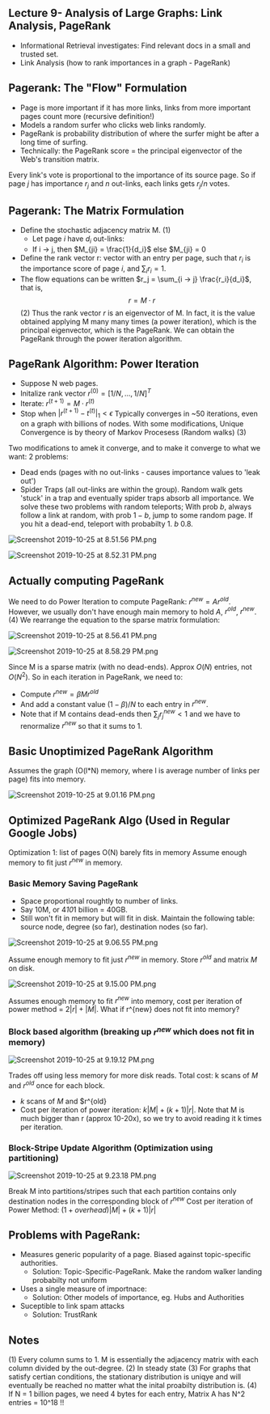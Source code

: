 

## Lecture 9- Analysis of Large Graphs: Link Analysis, PageRank
 - Informational Retrieval investigates: Find relevant docs in a small and trusted set.
 - Link Analysis (how to rank importances in a graph - PageRank)
 
## Pagerank: The "Flow" Formulation
  - Page is more important if it has more links, links from more important pages count more (recursive definition!)
  - Models a random surfer who clicks web links randomly.
  - PageRank is probability distribution of where the surfer might be after a long time of surfing.
  - Technically: the PageRank score = the principal eigenvector of the Web's transition matrix.
  
  Every link's vote is proportional to the importance of its source page. So if page $j$ has importance $r_j$ and $n$ out-links, each links gets $r_j/n$ votes.

## Pagerank: The Matrix Formulation
- Define the stochastic adjacency matrix M. (1)
  - Let page $i$ have $d_i$ out-links:
  - If  i -> j, then $M_{ji} = \frac{1}{d_i}$ else $M_{ji} = 0
- Define the rank vector r: vector with an entry per page, such that $r_i$ is the importance score of page $i$, and $\sum_i r_i = 1$.
- The flow equations can be written $r_j = \sum_{i -> j} \frac{r_i}{d_i}$, that is,
$$ r = M \cdot r$$ (2)
Thus the rank vector $r$ is an eigenvector of M. In fact, it is the value obtained applying M many many times (a power iteration), which is the principal eigenvector, which is the PageRank. We can obtain the PageRank through the power iteration algorithm.

## PageRank Algorithm: Power Iteration
- Suppose N web pages. 
- Initalize rank vector $r^{(0)} =[ 1/N,...,1/N]^T$
- Iterate: $r^{(t+1)} = M \cdot r^{(t)}$
- Stop when $|r^{(t+1)} - t^{(t)}|_1 < \epsilon$
Typically converges in ~50 iterations, even on a graph with billions of nodes.
With some modifications, Unique Convergence is by theory of Markov Procesess (Random walks) (3) 

Two modifications to amek it converge, and to make it converge to what we want:
  2 problems: 
  - Dead ends (pages with no out-links - causes importance values to 'leak out')
  - Spider Traps (all out-links are within the group). Random walk gets 'stuck' in a trap and eventually spider traps absorb all importance.
We solve these two problems with random teleports; With prob $b$, always follow a link at random, with prob $1-b$, jump to some random page. If you hit a dead-end, teleport with probabilty 1. $b ~ 0.8$.

![Screenshot 2019-10-25 at 8.51.56 PM.png](resources/E41954C9EF31094C52FA4F9B000B589B.png)

![Screenshot 2019-10-25 at 8.52.31 PM.png](resources/CAE069D15E2BC4620CBEC4698D56A196.png)

## Actually computing PageRank
We need to do Power Iteration to compute PageRank: $r^{new} = A r^{old}$. 
However, we usually don't have enough main memory to hold $A$, $r^{old}$, $r^{new}$. (4) 
We rearrange the equation to the sparse matrix formulation:

![Screenshot 2019-10-25 at 8.56.41 PM.png](resources/2B2E82F583436F57816A799D4546F62E.png)

![Screenshot 2019-10-25 at 8.58.29 PM.png](resources/093218EEA10D7C173128037CB834C72B.png)

Since M is a sparse matrix (with no dead-ends). Approx $O(N)$ entries, not $O(N^2)$.
So in each iteration in PageRank, we need to:
  - Compute $r^{new} = \beta M r^{old}$
  - And add a constant value $(1-\beta)/N$ to each entry in $r^{new}$.
  - Note that if M contains dead-ends then $\sum_j r_j^{new} <1$ and we have to renormalize $r^{new}$ so that it sums to 1.
## Basic Unoptimized PageRank Algorithm
Assumes the graph (O(l*N) memory, where l is average number of links per page) fits into memory.

![Screenshot 2019-10-25 at 9.01.16 PM.png](resources/11A24F709AFB9465757549A98A30BA8A.png)

## Optimized PageRank Algo (Used in Regular Google Jobs)
Optimization 1: list of pages O(N) barely fits in memory
Assume enough memory to fit just $r^{new}$ in memory. 

### Basic Memory Saving PageRank

* Space proportional roughtly to number of links.
* Say 10M, or 4*10*1 billion = 40GB.
* Still won't fit in memory but will fit in disk.
 Maintain the following table: source node, degree (so far), destination nodes (so far).

![Screenshot 2019-10-25 at 9.06.55 PM.png](resources/6BE02C75090A56CC8F2730C2713D8BDD.png)

Assume enough memory to fit just $r^{new}$ in memory. 
Store $r^{old}$ and matrix $M$ on disk.

![Screenshot 2019-10-25 at 9.15.00 PM.png](resources/201E5AB4B617B5703D718B8C8DA7E169.png)

Assumes enough memory to fit $r^{new}$ into memory, cost per iteration of power method = $2|r| + |M|$.
What if r^{new} does not fit into memory?

### Block based algorithm (breaking up $r^{new}$ which does not fit in memory)

![Screenshot 2019-10-25 at 9.19.12 PM.png](resources/F41A3B52F60A76F29BFFF33A07E15B93.png)

Trades off using less memory for more disk reads.
Total cost: k scans of $M$ and $r^{old}$ once for each block.
  - $k$ scans of $M$ and $r^{old}
  - Cost per iteration of power iteration: $k|M| + (k+1)|r|$.
Note that M is much bigger than r (approx 10-20x), so we try to avoid reading it k times per iteration.

### Block-Stripe Update Algorithm (Optimization using partitioning)

![Screenshot 2019-10-25 at 9.23.18 PM.png](resources/EC404212F2F628B6756DFBF08747B8B7.png)

Break M into partitions/stripes such that each partition contains only destination nodes in the corresponding block of $r^{new}$
Cost per iteration of Power Method: $(1+overhead)|M| + (k+1) |r|$


## Problems with PageRank:
- Measures generic popularity of a page. Biased against topic-specific authorities.
  - Solution: Topic-Specific-PageRank. Make the random walker landing probabilty not uniform
- Uses a single measure of importnace:
  - Solution: Other models of importance, eg. Hubs and Authorities
- Suceptible to link spam attacks
  - Solution: TrustRank

## Notes
(1) Every column sums to 1\. M is essentially the adjacency matrix with each column divided by the out-degree.
 (2) In steady state
 (3) For graphs that satisfy certian conditions, the stationary distribution is uniqye and will eventually be reached no matter what the inital proabilty distribution is.
 (4) If N = 1 billion pages, we need 4 bytes for each entry, Matrix A has N^2 entries = 10^18 !!

